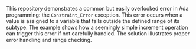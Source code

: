 This repository demonstrates a common but easily overlooked error in Ada programming: the `Constraint_Error` exception. This error occurs when a value is assigned to a variable that falls outside the defined range of its subtype.  The example shows how a seemingly simple increment operation can trigger this error if not carefully handled.  The solution illustrates proper error handling and range checking.